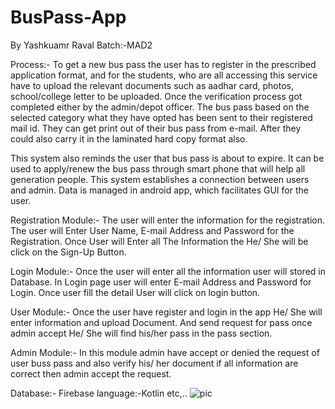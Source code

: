 # BusPass-App
By Yashkuamr Raval
Batch:-MAD2

Process:-
To get a new bus pass the user has to register in the prescribed application format, and for the students, who are all accessing this service have to upload the relevant documents such as aadhar card, photos, school/college letter to be uploaded. Once the verification process got completed either by the admin/depot officer. The bus pass based on the selected category what they have opted has been sent to their registered mail id. They can get print out of their bus pass from e-mail. After they could also carry it in the laminated hard copy format also. 

This system also reminds the user that bus pass is about to expire. It can be used to apply/renew the bus pass through smart phone that will help all generation people. This system establishes a connection between users and admin. Data is managed in android app, which facilitates GUI for the user.

Registration Module:-
The user will enter the information for the registration. The user will Enter User Name, E-mail Address and Password for the Registration. Once User will Enter all The Information the He/ She will be click on the Sign-Up Button.

Login Module:-
Once the user will enter all the information user will stored in Database. In Login page user will enter E-mail Address and Password for Login. Once user fill the detail User will click on login button.

User Module:-
Once the user have register and login in the app He/ She will enter information and upload Document. And send request for pass once admin accept He/ She will find his/her pass in the pass section.

Admin Module:-
In this module admin have accept or denied the request of user buss pass and also verify his/ her document if all information are correct then admin accept the request. 

Database:- Firebase 
language:-Kotlin
etc,..
![pic](https://user-images.githubusercontent.com/66216893/146628757-4ff237e9-d364-4703-888c-a1c9825d654f.jpg)

